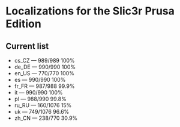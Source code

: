 # Localizations for the Slic3r Prusa Edition

## Current list

* cs_CZ — 989/989 100%
* de_DE — 990/990 100%
* en_US — 770/770 100%
* es 	— 990/990 100%
* fr_FR — 987/988 99.9%
* it 	— 990/990 100%
* pl 	— 988/990 99.8%
* ru_RU — 160/1076 15%
* uk 	— 749/1076 96.6%
* zh_CN — 238/770 30.9%
